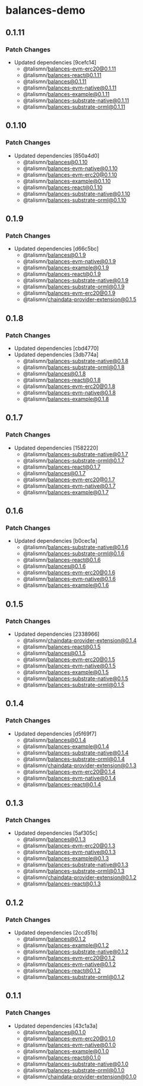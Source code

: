 # balances-demo

## 0.1.11

### Patch Changes

- Updated dependencies [9cefc14]
  - @talismn/balances-evm-erc20@0.1.11
  - @talismn/balances-react@0.1.11
  - @talismn/balances@0.1.11
  - @talismn/balances-evm-native@0.1.11
  - @talismn/balances-example@0.1.11
  - @talismn/balances-substrate-native@0.1.11
  - @talismn/balances-substrate-orml@0.1.11

## 0.1.10

### Patch Changes

- Updated dependencies [850a4d0]
  - @talismn/balances@0.1.10
  - @talismn/balances-evm-native@0.1.10
  - @talismn/balances-evm-erc20@0.1.10
  - @talismn/balances-example@0.1.10
  - @talismn/balances-react@0.1.10
  - @talismn/balances-substrate-native@0.1.10
  - @talismn/balances-substrate-orml@0.1.10

## 0.1.9

### Patch Changes

- Updated dependencies [d66c5bc]
  - @talismn/balances@0.1.9
  - @talismn/balances-evm-native@0.1.9
  - @talismn/balances-example@0.1.9
  - @talismn/balances-react@0.1.9
  - @talismn/balances-substrate-native@0.1.9
  - @talismn/balances-substrate-orml@0.1.9
  - @talismn/balances-evm-erc20@0.1.9
  - @talismn/chaindata-provider-extension@0.1.5

## 0.1.8

### Patch Changes

- Updated dependencies [cbd4770]
- Updated dependencies [3db774a]
  - @talismn/balances-substrate-native@0.1.8
  - @talismn/balances-substrate-orml@0.1.8
  - @talismn/balances@0.1.8
  - @talismn/balances-react@0.1.8
  - @talismn/balances-evm-erc20@0.1.8
  - @talismn/balances-evm-native@0.1.8
  - @talismn/balances-example@0.1.8

## 0.1.7

### Patch Changes

- Updated dependencies [1582220]
  - @talismn/balances-substrate-native@0.1.7
  - @talismn/balances-substrate-orml@0.1.7
  - @talismn/balances-react@0.1.7
  - @talismn/balances@0.1.7
  - @talismn/balances-evm-erc20@0.1.7
  - @talismn/balances-evm-native@0.1.7
  - @talismn/balances-example@0.1.7

## 0.1.6

### Patch Changes

- Updated dependencies [b0cec1a]
  - @talismn/balances-substrate-native@0.1.6
  - @talismn/balances-substrate-orml@0.1.6
  - @talismn/balances-react@0.1.6
  - @talismn/balances@0.1.6
  - @talismn/balances-evm-erc20@0.1.6
  - @talismn/balances-evm-native@0.1.6
  - @talismn/balances-example@0.1.6

## 0.1.5

### Patch Changes

- Updated dependencies [2338966]
  - @talismn/chaindata-provider-extension@0.1.4
  - @talismn/balances-react@0.1.5
  - @talismn/balances@0.1.5
  - @talismn/balances-evm-erc20@0.1.5
  - @talismn/balances-evm-native@0.1.5
  - @talismn/balances-example@0.1.5
  - @talismn/balances-substrate-native@0.1.5
  - @talismn/balances-substrate-orml@0.1.5

## 0.1.4

### Patch Changes

- Updated dependencies [d5f69f7]
  - @talismn/balances@0.1.4
  - @talismn/balances-example@0.1.4
  - @talismn/balances-substrate-native@0.1.4
  - @talismn/balances-substrate-orml@0.1.4
  - @talismn/chaindata-provider-extension@0.1.3
  - @talismn/balances-evm-erc20@0.1.4
  - @talismn/balances-evm-native@0.1.4
  - @talismn/balances-react@0.1.4

## 0.1.3

### Patch Changes

- Updated dependencies [5af305c]
  - @talismn/balances@0.1.3
  - @talismn/balances-evm-erc20@0.1.3
  - @talismn/balances-evm-native@0.1.3
  - @talismn/balances-example@0.1.3
  - @talismn/balances-substrate-native@0.1.3
  - @talismn/balances-substrate-orml@0.1.3
  - @talismn/chaindata-provider-extension@0.1.2
  - @talismn/balances-react@0.1.3

## 0.1.2

### Patch Changes

- Updated dependencies [2ccd51b]
  - @talismn/balances@0.1.2
  - @talismn/balances-example@0.1.2
  - @talismn/balances-substrate-native@0.1.2
  - @talismn/balances-evm-erc20@0.1.2
  - @talismn/balances-evm-native@0.1.2
  - @talismn/balances-react@0.1.2
  - @talismn/balances-substrate-orml@0.1.2

## 0.1.1

### Patch Changes

- Updated dependencies [43c1a3a]
  - @talismn/balances@0.1.0
  - @talismn/balances-evm-erc20@0.1.0
  - @talismn/balances-evm-native@0.1.0
  - @talismn/balances-example@0.1.0
  - @talismn/balances-react@0.1.0
  - @talismn/balances-substrate-native@0.1.0
  - @talismn/balances-substrate-orml@0.1.0
  - @talismn/chaindata-provider-extension@0.1.0
